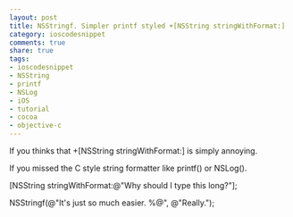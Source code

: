```yaml
--- 
layout: post
title: NSStringf. Simpler printf styled +[NSString stringWithFormat:]
category: ioscodesnippet
comments: true
share: true
tags: 
- ioscodesnippet
- NSString
- printf
- NSLog
- iOS
- tutorial
- cocoa
- objective-c
---
```

If you thinks that +[NSString stringWithFormat:] is simply annoying.

If you missed the C style string formatter like printf() or NSLog().

[NSString stringWithFormat:@"Why should I type this long?"];

<script src="https://gist.github.com/1578509.js?file=JTStringAddition.h"> </script>    
<script src="https://gist.github.com/1578509.js?file=JTStringAddition.m"> </script>
  
NSStringf(@"It's just so much easier. %@", @"Really.");

